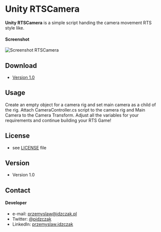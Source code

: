 Unity RTSCamera
======
**Unity RTSCamera** is a simple script handing the camera movement RTS style like.

#### Screenshot
![Screenshot RTSCamera](https://i.imgur.com/qE4gEdb.png "Screenshot RTSCamera")

## Download
* [Version 1.0](https://github.com/idzczakp/unityRTSCamera/archive/master.zip)

## Usage

Create an empty object for a camera rig and set main camera as a child of the rig. Attach CameraController.cs script to the camera rig and Main Camera to the Camera Transform.
Adjust all the variables for your requirements and continue building your RTS Game!

## License 
* see [LICENSE](https://github.com/idzczakp/unityRTSCamera/blob/master/LICENSE) file

## Version 
* Version 1.0

## Contact
#### Developer
* e-mail: [przemyslaw@idzczak.pl](mailto:przemyslaw@idzczak.pl)
* Twitter: [@pidzczak](https://twitter.com/pidzczak "pidzczak on twitter")
* LinkedIn: [przemyslaw.idzczak](https://www.linkedin.com/in/przemyslawidzczak/)
